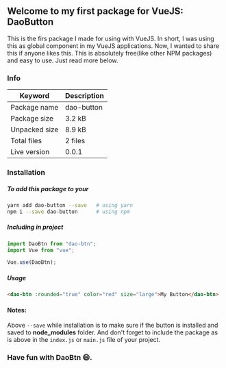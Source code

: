 ## Welcome to my first package for VueJS:  DaoButton

This is the firs package I made for using with VueJS. In short, I was using this as global component in my VueJS applications. Now, I wanted to share this if anyone likes this. This is absolutely free(like other NPM packages) and easy to use. Just read more below.

### Info

| Keyword       | Description |
| ------------- | :---------- |
| Package name  | dao-button  |
| Package size  | 3.2 kB      |
| Unpacked size | 8.9 kB      |
| Total files   | 2 files     |
| Live version  | 0.0.1       |

### Installation
##### To add this package to your 

```bash
yarn add dao-button --save   # using yarn
npm i --save dao-button      # using npm
```

#####  Including in project

```js
import DaoBtn from "dao-btn";
import Vue from "vue";

Vue.use(DaoBtn);
```

##### Usage

```html
<dao-btn :rounded="true" color="red" size="large">My Button</dao-btn>
````

#### Notes:

Above ``--save`` while installation is to make sure if the button is installed and saved to **node_modules** folder.
And don't forget to include the package as is above in the ``index.js`` or ``main.js`` file of your project.

### Have fun with DaoBtn 😄.